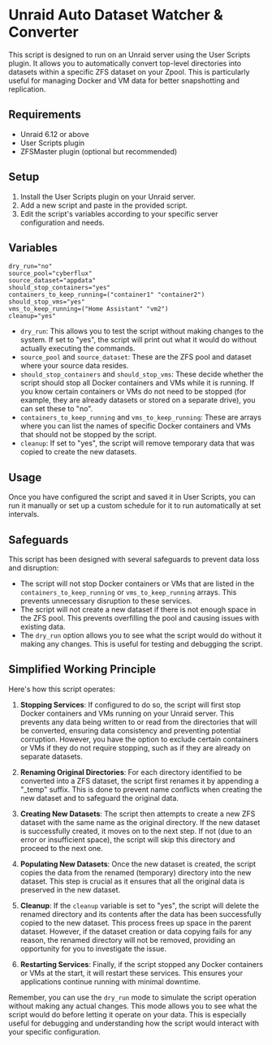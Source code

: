 # Unraid Auto Dataset Watcher & Converter

This script is designed to run on an Unraid server using the User Scripts plugin. It allows you to automatically convert top-level directories into datasets within a specific ZFS dataset on your Zpool. This is particularly useful for managing Docker and VM data for better snapshotting and replication.

## Requirements

- Unraid 6.12 or above
- User Scripts plugin
- ZFSMaster plugin (optional but recommended)

## Setup

1. Install the User Scripts plugin on your Unraid server.
2. Add a new script and paste in the provided script.
3. Edit the script's variables according to your specific server configuration and needs.

## Variables

```
dry_run="no"
source_pool="cyberflux"
source_dataset="appdata"
should_stop_containers="yes"
containers_to_keep_running=("container1" "container2")
should_stop_vms="yes"
vms_to_keep_running=("Home Assistant" "vm2")
cleanup="yes"
```

- `dry_run`: This allows you to test the script without making changes to the system. If set to "yes", the script will print out what it would do without actually executing the commands.
- `source_pool` and `source_dataset`: These are the ZFS pool and dataset where your source data resides.
- `should_stop_containers` and `should_stop_vms`: These decide whether the script should stop all Docker containers and VMs while it is running. If you know certain containers or VMs do not need to be stopped (for example, they are already datasets or stored on a separate drive), you can set these to "no".
- `containers_to_keep_running` and `vms_to_keep_running`: These are arrays where you can list the names of specific Docker containers and VMs that should not be stopped by the script.
- `cleanup`: If set to "yes", the script will remove temporary data that was copied to create the new datasets.

## Usage

Once you have configured the script and saved it in User Scripts, you can run it manually or set up a custom schedule for it to run automatically at set intervals.

## Safeguards

This script has been designed with several safeguards to prevent data loss and disruption:

- The script will not stop Docker containers or VMs that are listed in the `containers_to_keep_running` or `vms_to_keep_running` arrays. This prevents unnecessary disruption to these services.
- The script will not create a new dataset if there is not enough space in the ZFS pool. This prevents overfilling the pool and causing issues with existing data.
- The `dry_run` option allows you to see what the script would do without it making any changes. This is useful for testing and debugging the script.

## Simplified Working Principle

Here's how this script operates:

1. **Stopping Services**: If configured to do so, the script will first stop Docker containers and VMs running on your Unraid server. This prevents any data being written to or read from the directories that will be converted, ensuring data consistency and preventing potential corruption. However, you have the option to exclude certain containers or VMs if they do not require stopping, such as if they are already on separate datasets.

2. **Renaming Original Directories**: For each directory identified to be converted into a ZFS dataset, the script first renames it by appending a "_temp" suffix. This is done to prevent name conflicts when creating the new dataset and to safeguard the original data.

3. **Creating New Datasets**: The script then attempts to create a new ZFS dataset with the same name as the original directory. If the new dataset is successfully created, it moves on to the next step. If not (due to an error or insufficient space), the script will skip this directory and proceed to the next one.

4. **Populating New Datasets**: Once the new dataset is created, the script copies the data from the renamed (temporary) directory into the new dataset. This step is crucial as it ensures that all the original data is preserved in the new dataset.

5. **Cleanup**: If the `cleanup` variable is set to "yes", the script will delete the renamed directory and its contents after the data has been successfully copied to the new dataset. This process frees up space in the parent dataset. However, if the dataset creation or data copying fails for any reason, the renamed directory will not be removed, providing an opportunity for you to investigate the issue.

6. **Restarting Services**: Finally, if the script stopped any Docker containers or VMs at the start, it will restart these services. This ensures your applications continue running with minimal downtime.

Remember, you can use the `dry_run` mode to simulate the script operation without making any actual changes. This mode allows you to see what the script would do before letting it operate on your data. This is especially useful for debugging and understanding how the script would interact with your specific configuration.
